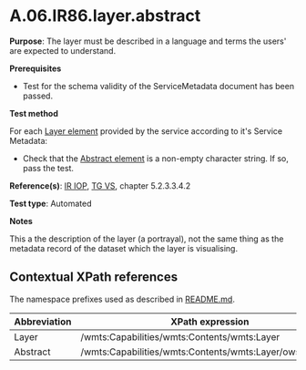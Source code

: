 # A.06.IR86.layer.abstract

**Purpose**: The layer must be described in a language and terms the users' are expected to understand.

**Prerequisites**

* Test for the schema validity of the ServiceMetadata document has been passed.

**Test method**

For each [Layer element](#layer) provided by the service according to it's Service Metadata:

* Check that the [Abstract element](#anstract) is a non-empty character string. If so, pass the test.

**Reference(s)**: [IR IOP](README.md#ref_IR_IOP), [TG VS](README.md#ref_TG_VS), chapter 5.2.3.3.4.2

**Test type**: Automated

**Notes**

This a the description of the layer (a portrayal), not the same thing as the metadata record of the dataset which the layer is visualising.


## Contextual XPath references

The namespace prefixes used as described in [README.md](README.md#namespaces).

Abbreviation                                               |  XPath expression
---------------------------------------------------------- | -------------------------------------------------------------------------
Layer <a name="layer"></a> | /wmts:Capabilities/wmts:Contents/wmts:Layer
Abstract <a name="abstract"></a> | /wmts:Capabilities/wmts:Contents/wmts:Layer/ows:Abstract
